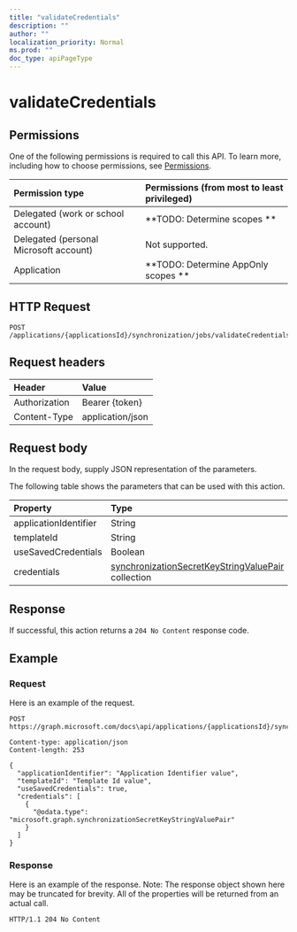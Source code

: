```yaml
---
title: "validateCredentials"
description: ""
author: ""
localization_priority: Normal
ms.prod: ""
doc_type: apiPageType
---
```


# validateCredentials



## Permissions
One of the following permissions is required to call this API. To learn more, including how to choose permissions, see [Permissions](/concepts/permissions-reference.md).

|Permission type|Permissions (from most to least privileged)|
|:---|:---|
|Delegated (work or school account)|**TODO: Determine scopes **|
|Delegated (personal Microsoft account)|Not supported.|
|Application|**TODO: Determine AppOnly scopes **|

## HTTP Request
<!-- {
  "blockType": "ignored"
}
-->
``` http
POST /applications/{applicationsId}/synchronization/jobs/validateCredentials
```

## Request headers
|Header|Value|
|:---|:---|
|Authorization|Bearer {token}|
|Content-Type|application/json|

## Request body
In the request body, supply JSON representation of the parameters.

The following table shows the parameters that can be used with this action.

|Property|Type|Description|
|:---|:---|:---|
|applicationIdentifier|String||
|templateId|String||
|useSavedCredentials|Boolean||
|credentials|[synchronizationSecretKeyStringValuePair](../resources/synchronizationSecretKeyStringValuePair.md) collection||



## Response
If successful, this action returns a `204 No Content` response code.

## Example

### Request
Here is an example of the request.
<!-- {
  "blockType": "request",
  "name": "synchronizationjob_validatecredentials"
}
-->
``` http
POST https://graph.microsoft.com/docs\api/applications/{applicationsId}/synchronization/jobs/validateCredentials

Content-type: application/json
Content-length: 253

{
  "applicationIdentifier": "Application Identifier value",
  "templateId": "Template Id value",
  "useSavedCredentials": true,
  "credentials": [
    {
      "@odata.type": "microsoft.graph.synchronizationSecretKeyStringValuePair"
    }
  ]
}
```

### Response
Here is an example of the response. Note: The response object shown here may be truncated for brevity. All of the properties will be returned from an actual call.
<!-- {
  "blockType": "response",
  "truncated": true
}
-->
``` http
HTTP/1.1 204 No Content
```

